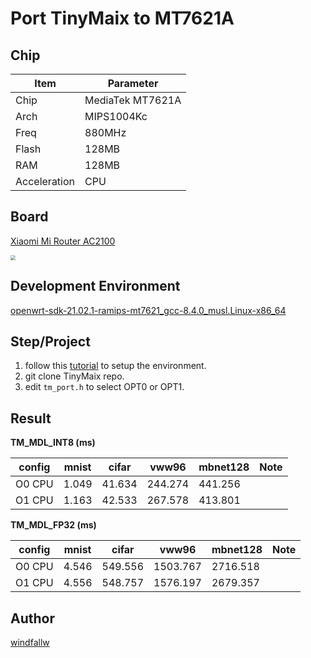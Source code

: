 # Port TinyMaix to MT7621A

## Chip
|Item |Parameter|
|--   |--|
|Chip |MediaTek MT7621A|
|Arch |MIPS1004Kc|
|Freq |880MHz|
|Flash|128MB|
|RAM  |128MB|
|Acceleration|CPU|

## Board
[Xiaomi Mi Router AC2100](https://openwrt.org/toh/xiaomi/mi_router_ac2100)

<img src="https://openwrt.org/_media/media/xiaomi/mi-router-ac2100_front.jpg" style="zoom:50%;" />

## Development Environment
[openwrt-sdk-21.02.1-ramips-mt7621_gcc-8.4.0_musl.Linux-x86_64](https://downloads.openwrt.org/releases/21.02.1/targets/ramips/mt7621/)

## Step/Project

1. follow this [tutorial](https://www.jianshu.com/p/4444de10e1d7) to setup the environment.
2. git clone TinyMaix repo.
3. edit `tm_port.h` to select OPT0 or OPT1.

## Result

**TM_MDL_INT8 (ms)**

|config  |mnist|cifar|vww96|mbnet128|Note|
|---     |---  |---  |---    |---     |---|
|O0 CPU  |1.049    |41.634  |244.274    |441.256     ||
|O1 CPU  |1.163    |42.533  |267.578    |413.801     ||

**TM_MDL_FP32 (ms)**

| config | mnist | cifar   | vww96    | mbnet128 | Note |
| ------ | ----- | ------- | -------- | -------- | ---- |
| O0 CPU | 4.546 | 549.556 | 1503.767 | 2716.518 |      |
| O1 CPU | 4.556 | 548.757 | 1576.197 | 2679.357 |      |

## Author
[windfallw](https://github.com/windfallw)
